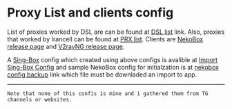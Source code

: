 
# Proxy List and clients config

List of proxies worked by DSL are can be found at [DSL list](https://raw.githubusercontent.com/M450ud/PrList/main/dsl.txt "DSL") link. Also, proxies that worked by Irancell can be found at [PRX list](https://raw.githubusercontent.com/M450ud/PrList/main/prx.txt "PRX"). 
Clients are [NekoBox release page](https://github.com/MatsuriDayo/NekoBoxForAndroid/releases "NekoBox") and [V2rayNG release page](https://github.com/2dust/v2rayNG/releases "V2rayNG").

A [Sing-Box](https://github.com/SagerNet/sing-box/releases "Sing_Box App release page") config which created using above configs is avalible at [Import Sing-Box Config](sing-box://import-remote-profile?url=https%3A%2F%2Fraw.githubusercontent.com%2FM450ud%2FPrList%2Frefs%2Fheads%2Fmain%2Fconfig.json#PrList%20Config) and sample NekoBox config for initialzation is at [nekobox config backup](https://raw.githubusercontent.com/M450ud/PrList/main/nekobox_backup.json "nekobox config") link which file must be downladed an import to app.

------------

`Note that none of this confis is mine and i gathered them from TG channels or websites.`
